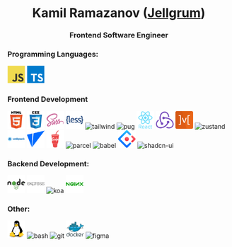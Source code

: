 <h1 align="center">Kamil Ramazanov (<a href="https://jellgrum.dev" target="_blank">Jellgrum</a>)</h1>
<h3 align="center">Frontend Software Engineer</h3>

<h3>Programming Languages:</h3>
<p>
  <a href="https://developer.mozilla.org/en-US/docs/Web/JavaScript" target="_blank" rel="noreferrer" style="text-decoration: none">
    <img src="https://raw.githubusercontent.com/devicons/devicon/master/icons/javascript/javascript-original.svg" alt="javascript" width="40" height="40"/>
  </a>
  <a href="https://www.typescriptlang.org" target="_blank" rel="noreferrer" style="text-decoration: none">
    <img src="https://raw.githubusercontent.com/devicons/devicon/master/icons/typescript/typescript-original.svg" alt="typescript" width="40" height="40"/>
  </a>
</p>

<h3>Frontend Development</h3>
<p>
  <a href="https://www.w3.org/html" target="_blank" rel="noreferrer" style="text-decoration: none">
    <img src="https://raw.githubusercontent.com/devicons/devicon/master/icons/html5/html5-original-wordmark.svg" alt="html5" width="40" height="40"/>
  </a>
  <a href="https://www.w3schools.com/css" target="_blank" rel="noreferrer" style="text-decoration: none">
    <img src="https://raw.githubusercontent.com/devicons/devicon/master/icons/css3/css3-original-wordmark.svg" alt="css3" width="40" height="40"/>
  </a>
  <a href="https://sass-lang.com" target="_blank" rel="noreferrer" style="text-decoration: none">
    <img src="https://raw.githubusercontent.com/devicons/devicon/master/icons/sass/sass-original.svg" alt="sass" width="40" height="40"/>
  </a>
  <a href="https://lesscss.org" target="_blank" rel="noreferrer" style="text-decoration: none">
    <img src="https://raw.githubusercontent.com/devicons/devicon/master/icons/less/less-plain-wordmark.svg" alt="less" width="40" height="40"/>
  </a>
  <a href="https://tailwindcss.com" target="_blank" rel="noreferrer" style="text-decoration: none">
    <img src="https://www.vectorlogo.zone/logos/tailwindcss/tailwindcss-icon.svg" alt="tailwind" width="40" height="40"/>
  </a>
  <a href="https://pugjs.org" target="_blank" rel="noreferrer" style="text-decoration: none">
    <img src="https://cdn.worldvectorlogo.com/logos/pug.svg" alt="pug" width="40" height="40"/>
  </a>
  <a href="https://reactjs.org" target="_blank" rel="noreferrer" style="text-decoration: none">
    <img src="https://raw.githubusercontent.com/devicons/devicon/master/icons/react/react-original-wordmark.svg" alt="react" width="40" height="40"/>
  </a>
  <a href="https://redux.js.org" target="_blank" rel="noreferrer" style="text-decoration: none">
    <img src="https://raw.githubusercontent.com/devicons/devicon/master/icons/redux/redux-original.svg" alt="redux" width="40" height="40"/>
  </a>
  <a href="https://mobx.js.org" target="_blank" rel="noreferrer" style="text-decoration: none">
    <img src="https://raw.githubusercontent.com/devicons/devicon/master/icons/mobx/mobx-original.svg" alt="mobx" width="40" height="40"/>
  </a>
  <a href="https://github.com/pmndrs/zustand" target="_blank" rel="noreferrer" style="text-decoration: none">
    <img src="https://docs.pmnd.rs/zustand.ico" alt="zustand" width="40" height="40"/>
  </a>
  <a href="https://webpack.js.org" target="_blank" rel="noreferrer" style="text-decoration: none">
    <img src="https://raw.githubusercontent.com/devicons/devicon/d00d0969292a6569d45b06d3f350f463a0107b0d/icons/webpack/webpack-original-wordmark.svg" alt="webpack" width="40" height="40"/>
  </a>
  <a href="https://vitejs.dev" target="_blank" rel="noreferrer" style="text-decoration: none">
    <img src="https://raw.githubusercontent.com/devicons/devicon/master/icons/vite/vite-original.svg" alt="vite" width="40" height="40"/>
  </a>
  <a href="https://gulpjs.com" target="_blank" rel="noreferrer" style="text-decoration: none">
    <img src="https://raw.githubusercontent.com/devicons/devicon/master/icons/gulp/gulp-plain.svg" alt="gulp" width="40" height="40"/>
  </a>
  <a href="https://parceljs.org" target="_blank" rel="noreferrer" style="text-decoration: none">
    <img src="https://avatars.githubusercontent.com/u/32607881?s=40" alt="parcel" width="40" height="40"/>
  </a>
  <a href="https://babeljs.io" target="_blank" rel="noreferrer" style="text-decoration: none">
    <img src="https://www.vectorlogo.zone/logos/babeljs/babeljs-icon.svg" alt="babel" width="40" height="40"/>
  </a>
  <a href="https://ant.design" target="_blank" rel="noreferrer" style="text-decoration: none">
    <img src="https://raw.githubusercontent.com/devicons/devicon/master/icons/antdesign/antdesign-original.svg" alt="antd" width="40" height="40"/>
  </a>
  <a href="https://ui.shadcn.com" target="_blank" rel="noreferrer" style="text-decoration: none">
    <img src="https://raw.githubusercontent.com/shadcn-ui/ui/main/apps/www/public/android-chrome-192x192.png" alt="shadcn-ui" width="40" height="40"/>
  </a>
</p>

<h3>Backend Development:</h3>
<p>
  <a href="https://nodejs.org" target="_blank" rel="noreferrer" style="text-decoration: none">
    <img src="https://raw.githubusercontent.com/devicons/devicon/master/icons/nodejs/nodejs-original-wordmark.svg" alt="nodejs" width="40" height="40"/>
  </a>
  <a href="https://expressjs.com" target="_blank" rel="noreferrer" style="text-decoration: none">
    <img src="https://raw.githubusercontent.com/devicons/devicon/master/icons/express/express-original-wordmark.svg" alt="express" width="40" height="40"/>
  </a>
  <a href="https://koajs.com" target="_blank" rel="noreferrer" style="text-decoration: none">
    <img src="https://avatars.githubusercontent.com/u/5055057?s=40" alt="koa" width="40" height="40"/>
  </a>
  <a href="https://www.nginx.com" target="_blank" rel="noreferrer" style="text-decoration: none">
    <img src="https://raw.githubusercontent.com/devicons/devicon/master/icons/nginx/nginx-original.svg" alt="nginx" width="40" height="40"/>
  </a>
</p>

<h3>Other:</h3>
<p>
  <a href="https://www.linux.org" target="_blank" rel="noreferrer" style="text-decoration: none">
    <img src="https://raw.githubusercontent.com/devicons/devicon/master/icons/linux/linux-original.svg" alt="linux" width="40" height="40"/>
  </a>
  <a href="https://www.gnu.org/software/bash" target="_blank" rel="noreferrer" style="text-decoration: none">
    <img src="https://www.vectorlogo.zone/logos/gnu_bash/gnu_bash-icon.svg" alt="bash" width="40" height="40"/>
  </a>
  <a href="https://git-scm.com" target="_blank" rel="noreferrer" style="text-decoration: none">
    <img src="https://www.vectorlogo.zone/logos/git-scm/git-scm-icon.svg" alt="git" width="40" height="40"/>
  </a>
  <a href="https://www.docker.com" target="_blank" rel="noreferrer" style="text-decoration: none">
    <img src="https://raw.githubusercontent.com/devicons/devicon/master/icons/docker/docker-original-wordmark.svg" alt="docker" width="40" height="40"/>
  </a>
  <a href="https://www.figma.com/" target="_blank" rel="noreferrer" style="text-decoration: none">
    <img src="https://www.vectorlogo.zone/logos/figma/figma-icon.svg" alt="figma" width="40" height="40"/>
  </a>
</p>

